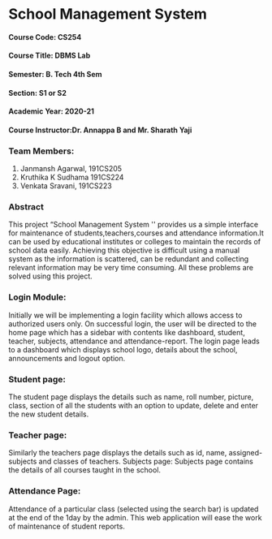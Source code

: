 
# School Management System

#### Course Code: CS254 				
#### Course Title: DBMS Lab 
#### Semester: B. Tech 4th Sem 				
#### Section: S1 or S2 
#### Academic Year: 2020-21 				
#### Course Instructor:Dr. Annappa B and  Mr. Sharath Yaji 

### Team Members: 
1. Janmansh Agarwal, 191CS205 
2. Kruthika K Sudhama 191CS224
3. Venkata Sravani, 191CS223

### Abstract

This project “School Management System '' provides us a simple interface for maintenance of students,teachers,courses and attendance information.It can be used by educational institutes or colleges to maintain the records of school data easily. Achieving this objective is difficult using a manual system as the information is scattered, can be redundant and collecting relevant information may be very time consuming. All these problems are solved using this project. 

### Login Module: 
Initially we will be implementing a login facility which allows access to authorized users only. On successful login, the user will be directed to the home page which has a sidebar with contents like dashboard, student, teacher, subjects, attendance and attendance-report. The login page leads to a dashboard which displays school logo, details about the school, announcements and logout option. 

### Student page: 
The student page displays the details such as name, roll number, picture, class, section of all the students with an option to update, delete and enter the new student details. 

### Teacher page: 
Similarly the teachers page displays the details such as id, name, assigned-subjects and classes of teachers. Subjects page: Subjects page contains the details of all courses taught in the school. 

### Attendance Page: 
Attendance of a particular class (selected using the search bar) is updated at the end of the 1day by the admin. This web application will ease the work of maintenance of student reports.

